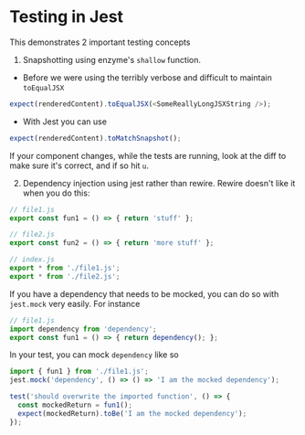 # Testing in Jest
This demonstrates 2 important testing concepts
1. Snapshotting using enzyme's `shallow` function.
 * Before we were using the terribly verbose and difficult to maintain `toEqualJSX`
 ``` js
 expect(renderedContent).toEqualJSX(<SomeReallyLongJSXString />);
 ```
 * With Jest you can use
 ``` js
 expect(renderedContent).toMatchSnapshot();
 ```
 If your component changes, while the tests are running, look at the diff to
 make sure it's correct, and if so hit `u`.

2. Dependency injection using jest rather than rewire.
Rewire doesn't like it when you do this:
``` js
// file1.js
export const fun1 = () => { return 'stuff' };

// file2.js
export const fun2 = () => { return 'more stuff' };

// index.js
export * from './file1.js';
export * from './file2.js';
```

If you have a dependency that needs to be mocked, you can do so with
`jest.mock` very easily.
For instance
``` js
// file1.js
import dependency from 'dependency';
export const fun1 = () => { return dependency(); };
```

In your test, you can mock `dependency` like so
``` js
import { fun1 } from './file1.js';
jest.mock('dependency', () => () => 'I am the mocked dependency');

test('should overwrite the imported function', () => {
  const mockedReturn = fun1();
  expect(mockedReturn).toBe('I am the mocked dependency');
});
```
